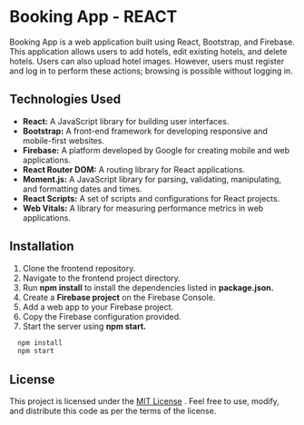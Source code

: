 
# Booking App - REACT

Booking App is a web application built using React, Bootstrap, and Firebase. This application allows users to add hotels, edit existing hotels, and delete hotels. Users can also upload hotel images. However, users must register and log in to perform these actions; browsing is possible without logging in.

## Technologies Used


- **React:** A JavaScript library for building user interfaces.
- **Bootstrap:** A front-end framework for developing responsive and mobile-first websites.
- **Firebase:** A platform developed by Google for creating mobile and web applications.
- **React Router DOM:** A routing library for React applications.
- **Moment.js:** A JavaScript library for parsing, validating, manipulating, and formatting dates and times.
- **React Scripts:** A set of scripts and configurations for React projects.
- **Web Vitals:** A library for measuring performance metrics in web applications.


## Installation

1. Clone the frontend repository.
2. Navigate to the frontend project directory.
3. Run **npm install** to install the dependencies listed in **package.json.**
4. Create a **Firebase project** on the Firebase Console.
5. Add a web app to your Firebase project.
6. Copy the Firebase configuration provided.
7. Start the server using **npm start.**

```bash
  npm install
  npm start
```






## License

This project is licensed under the [MIT License](https://choosealicense.com/licenses/mit/)
. Feel free to use, modify, and distribute this code as per the terms of the license.
